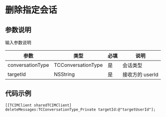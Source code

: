 # 删除指定会话

## 参数说明

输入参数说明

| 参数 | 类型 | 必填 | 说明 |
| - | - | - | - |
| conversationType | TCConversationType | 是 | 会话类型 |
| targetId | NSString | 是 | 接收方的 userId |

## 代码示例

```objc
[[TCIMClient sharedTCIMClient] deleteMessages:TCConversationType_Private targetId:@"targetUserId"];
```

